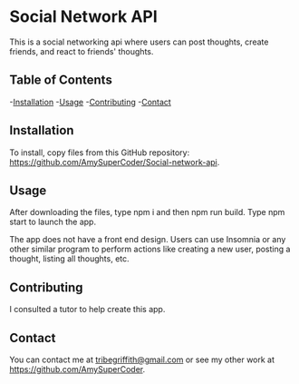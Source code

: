 # Social Network API

This is a social networking api where users can post thoughts, create friends, and react to friends' thoughts.

## Table of Contents
-[Installation](#installation)
-[Usage](#usage)
-[Contributing](#contributing)
-[Contact](#contact)

## Installation

To install, copy files from this GitHub repository: https://github.com/AmySuperCoder/Social-network-api.

## Usage

After downloading the files, type npm i and then npm run build. Type npm start to launch the app.

The app does not have a front end design. Users can use Insomnia or any other similar program to perform actions like creating a new user, posting a thought, listing all thoughts, etc. 

## Contributing

I consulted a tutor to help create this app.

## Contact

You can contact me at tribegriffith@gmail.com or see my other work at https://github.com/AmySuperCoder.
